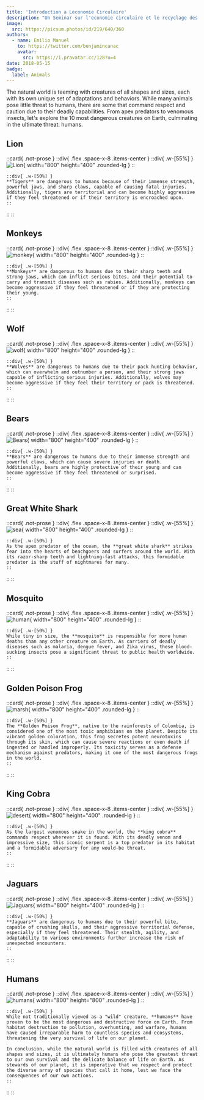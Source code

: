 ```yaml
---
title: 'Introduction a Leconomie Circulaire'
description: "Un Seminar sur l'economie circulaire et le recyclage des dechets plastiques."
image:
  src: https://picsum.photos/id/219/640/360
authors:
  - name: Emilio Manuel
    to: https://twitter.com/benjamincanac
    avatar:
      src: https://i.pravatar.cc/128?u=4
date: 2018-05-15
badge:
  label: Animals
---
```


The natural world is teeming with creatures of all shapes and sizes, each with its own unique set of adaptations and behaviors. While many animals pose little threat to humans, there are some that command respect and caution due to their deadly capabilities. From apex predators to venomous insects, let's explore the 10 most dangerous creatures on Earth, culminating in the ultimate threat: humans.

## Lion

::card{ .not-prose }
  ::div{ .flex .space-x-8 .items-center }
    ::div{ .w-[55%] }
      ![Lion](https://picsum.photos/id/1074/800/400){ width="800" height="400" .rounded-lg }
    ::

    ::div{ .w-[50%] }
    **Tigers** are dangerous to humans because of their immense strength, powerful jaws, and sharp claws, capable of causing fatal injuries. Additionally, tigers are territorial and can become highly aggressive if they feel threatened or if their territory is encroached upon.
    ::
  ::
::

## Monkeys

::card{ .not-prose }
  ::div{ .flex .space-x-8 .items-center }
    ::div{ .w-[55%] }
      ![monkey](https://picsum.photos/id/783/800/400){ width="800" height="400" .rounded-lg }
    ::

    ::div{ .w-[50%] }
    **Monkeys** are dangerous to humans due to their sharp teeth and strong jaws, which can inflict serious bites, and their potential to carry and transmit diseases such as rabies. Additionally, monkeys can become aggressive if they feel threatened or if they are protecting their young.
    ::
  ::
::

## Wolf

::card{ .not-prose }
  ::div{ .flex .space-x-8 .items-center }
    ::div{ .w-[55%] }
      ![wolf](https://picsum.photos/id/582/800/400){ width="800" height="400" .rounded-lg }
    ::

    ::div{ .w-[50%] }
    **Wolves** are dangerous to humans due to their pack hunting behavior, which can overwhelm and outnumber a person, and their strong jaws capable of inflicting serious injuries. Additionally, wolves may become aggressive if they feel their territory or pack is threatened.
    ::
  ::
::

## Bears

::card{ .not-prose }
  ::div{ .flex .space-x-8 .items-center }
    ::div{ .w-[55%] }
      ![Bears](https://picsum.photos/id/1020/800/400){ width="800" height="400" .rounded-lg }
    ::

    ::div{ .w-[50%] }
    **Bears** are dangerous to humans due to their immense strength and powerful claws, which can cause severe injuries or death. Additionally, bears are highly protective of their young and can become aggressive if they feel threatened or surprised.
    ::
  ::
::

## Great White Shark

::card{ .not-prose }
  ::div{ .flex .space-x-8 .items-center }
    ::div{ .w-[55%] }
      ![sea](https://picsum.photos/id/124/800/400){ width="800" height="400" .rounded-lg }
    ::

    ::div{ .w-[50%] }
    As the apex predator of the ocean, the **great white shark** strikes fear into the hearts of beachgoers and surfers around the world. With its razor-sharp teeth and lightning-fast attacks, this formidable predator is the stuff of nightmares for many.
    ::
  ::
::

## Mosquito

::card{ .not-prose }
  ::div{ .flex .space-x-8 .items-center }
    ::div{ .w-[55%] }
      ![human](https://picsum.photos/id/996/800/400){ width="800" height="400" .rounded-lg }
    ::

    ::div{ .w-[50%] }
    While tiny in size, the **mosquito** is responsible for more human deaths than any other creature on Earth. As carriers of deadly diseases such as malaria, dengue fever, and Zika virus, these blood-sucking insects pose a significant threat to public health worldwide.
    ::
  ::
::

## Golden Poison Frog

::card{ .not-prose }
  ::div{ .flex .space-x-8 .items-center }
    ::div{ .w-[55%] }
      ![marsh](https://picsum.photos/id/128/800/400){ width="800" height="400" .rounded-lg }
    ::

    ::div{ .w-[50%] }
    The **Golden Poison Frog**, native to the rainforests of Colombia, is considered one of the most toxic amphibians on the planet. Despite its vibrant golden coloration, this frog secretes potent neurotoxins through its skin, which can cause severe reactions or even death if ingested or handled improperly. Its toxicity serves as a defense mechanism against predators, making it one of the most dangerous frogs in the world.
    ::
  ::
::

## King Cobra

::card{ .not-prose }
  ::div{ .flex .space-x-8 .items-center }
    ::div{ .w-[55%] }
      ![desert](https://picsum.photos/id/196/800/400){ width="800" height="400" .rounded-lg }
    ::

    ::div{ .w-[50%] }
    As the largest venomous snake in the world, the **king cobra** commands respect wherever it is found. With its deadly venom and impressive size, this iconic serpent is a top predator in its habitat and a formidable adversary for any would-be threat.
    ::
  ::
::

## Jaguars

::card{ .not-prose }
  ::div{ .flex .space-x-8 .items-center }
    ::div{ .w-[55%] }
      ![Jaguars](https://picsum.photos/id/219/800/400){ width="800" height="400" .rounded-lg }
    ::

    ::div{ .w-[50%] }
    **Jaguars** are dangerous to humans due to their powerful bite, capable of crushing skulls, and their aggressive territorial defense, especially if they feel threatened. Their stealth, agility, and adaptability to various environments further increase the risk of unexpected encounters.
    ::
  ::
::

## Humans

::card{ .not-prose }
  ::div{ .flex .space-x-8 .items-center }
    ::div{ .w-[55%] }
      ![humans](https://picsum.photos/id/978/800/800){ width="800" height="800" .rounded-lg }
    ::

    ::div{ .w-[50%] }
    While not traditionally viewed as a "wild" creature, **humans** have proven to be the most dangerous and destructive force on Earth. From habitat destruction to pollution, overhunting, and warfare, humans have caused irreparable harm to countless species and ecosystems, threatening the very survival of life on our planet.

    In conclusion, while the natural world is filled with creatures of all shapes and sizes, it is ultimately humans who pose the greatest threat to our own survival and the delicate balance of life on Earth. As stewards of our planet, it is imperative that we respect and protect the diverse array of species that call it home, lest we face the consequences of our own actions.
    ::
  ::
::
